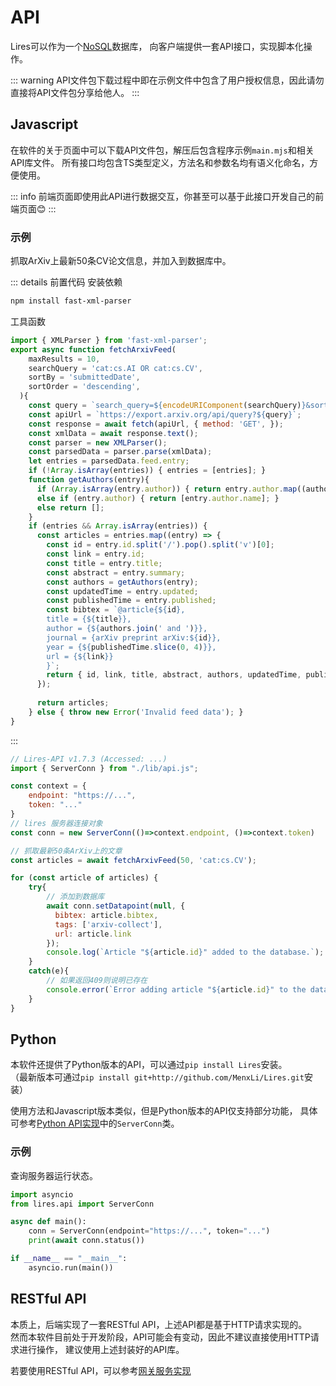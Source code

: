 # API
Lires可以作为一个[NoSQL](https://en.wikipedia.org/wiki/NoSQL)数据库，
向客户端提供一套API接口，实现脚本化操作。

::: warning
API文件包下载过程中即在示例文件中包含了用户授权信息，因此请勿直接将API文件包分享给他人。
:::


## Javascript
在软件的关于页面中可以下载API文件包，解压后包含程序示例`main.mjs`和相关API库文件。
所有接口均包含TS类型定义，方法名和参数名均有语义化命名，方便使用。

::: info
前端页面即使用此API进行数据交互，你甚至可以基于此接口开发自己的前端页面😊
:::

### 示例
抓取ArXiv上最新50条CV论文信息，并加入到数据库中。

::: details 前置代码
安装依赖
```sh
npm install fast-xml-parser
```
工具函数
```javascript
import { XMLParser } from 'fast-xml-parser';
export async function fetchArxivFeed(
    maxResults = 10,
    searchQuery = 'cat:cs.AI OR cat:cs.CV',
    sortBy = 'submittedDate',
    sortOrder = 'descending',
  ){
    const query = `search_query=${encodeURIComponent(searchQuery)}&sortBy=${sortBy}&sortOrder=${sortOrder}&max_results=${maxResults}`;
    const apiUrl = `https://export.arxiv.org/api/query?${query}`;
    const response = await fetch(apiUrl, { method: 'GET', });
    const xmlData = await response.text();
    const parser = new XMLParser();
    const parsedData = parser.parse(xmlData);
    let entries = parsedData.feed.entry;
    if (!Array.isArray(entries)) { entries = [entries]; }
    function getAuthors(entry){
      if (Array.isArray(entry.author)) { return entry.author.map((author) => author.name); }
      else if (entry.author) { return [entry.author.name]; }
      else return [];
    }
    if (entries && Array.isArray(entries)) {
      const articles = entries.map((entry) => {
        const id = entry.id.split('/').pop().split('v')[0];
        const link = entry.id;
        const title = entry.title;
        const abstract = entry.summary;
        const authors = getAuthors(entry);
        const updatedTime = entry.updated;
        const publishedTime = entry.published;
        const bibtex = `@article{${id},
        title = {${title}},
        author = {${authors.join(' and ')}},
        journal = {arXiv preprint arXiv:${id}},
        year = {${publishedTime.slice(0, 4)}},
        url = {${link}}
        }`;
        return { id, link, title, abstract, authors, updatedTime, publishedTime, bibtex};
      });
  
      return articles;
    } else { throw new Error('Invalid feed data'); }
}
```
:::

```javascript
// Lires-API v1.7.3 (Accessed: ...)
import { ServerConn } from "./lib/api.js";

const context = {
    endpoint: "https://...",
    token: "..."
}
// lires 服务器连接对象
const conn = new ServerConn(()=>context.endpoint, ()=>context.token)

// 抓取最新50条ArXiv上的文章
const articles = await fetchArxivFeed(50, 'cat:cs.CV');

for (const article of articles) {
    try{
        // 添加到数据库
        await conn.setDatapoint(null, {
          bibtex: article.bibtex, 
          tags: ['arxiv-collect'], 
          url: article.link
        });
        console.log(`Article "${article.id}" added to the database.`);
    }
    catch(e){
        // 如果返回409则说明已存在
        console.error(`Error adding article "${article.id}" to the database: ${e}`);
    }
}
```

## Python
本软件还提供了Python版本的API，可以通过`pip install Lires`安装。  
（最新版本可通过`pip install git+http://github.com/MenxLi/Lires.git`安装）

使用方法和Javascript版本类似，但是Python版本的API仅支持部分功能，
具体可参考[Python API实现](https://github.com/MenxLi/Lires/blob/dev/lires/api/server.py)中的`ServerConn`类。

### 示例
查询服务器运行状态。

```python
import asyncio
from lires.api import ServerConn

async def main():
    conn = ServerConn(endpoint="https://...", token="...")
    print(await conn.status())

if __name__ == "__main__":
    asyncio.run(main())
```

## RESTful API
本质上，后端实现了一套RESTful API，上述API都是基于HTTP请求实现的。  
然而本软件目前处于开发阶段，API可能会有变动，因此不建议直接使用HTTP请求进行操作，
建议使用上述封装好的API库。

若要使用RESTful API，可以参考[网关服务实现](https://github.com/MenxLi/Lires/blob/dev/lires_server/main.py)